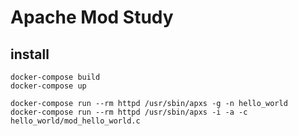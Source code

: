 # Apache Mod Study

## install

```
docker-compose build
docker-compose up
```

```
docker-compose run --rm httpd /usr/sbin/apxs -g -n hello_world
docker-compose run --rm httpd /usr/sbin/apxs -i -a -c hello_world/mod_hello_world.c
```